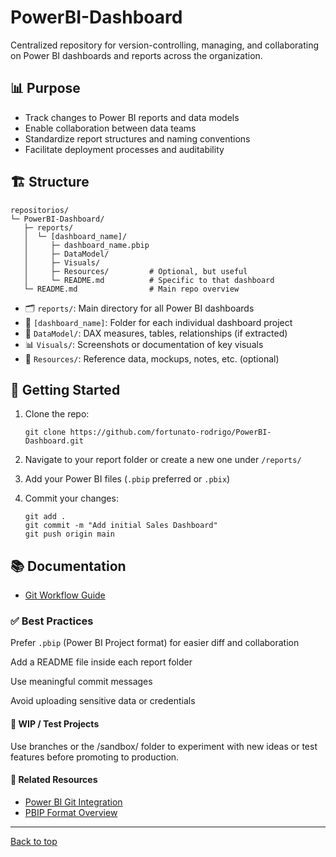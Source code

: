 <span id="top"></span>

# PowerBI-Dashboard
Centralized repository for version-controlling, managing, and collaborating on Power BI dashboards and reports across the organization.

## 📊 Purpose

- Track changes to Power BI reports and data models
- Enable collaboration between data teams
- Standardize report structures and naming conventions
- Facilitate deployment processes and auditability


## 🏗️ Structure
```shell
repositorios/
└─ PowerBI-Dashboard/
   ├─ reports/
   │  └─ [dashboard_name]/
   │     ├─ dashboard_name.pbip
   │     ├─ DataModel/
   │     ├─ Visuals/
   │     ├─ Resources/         # Optional, but useful
   │     └─ README.md          # Specific to that dashboard
   └─ README.md                # Main repo overview
```


- 🗂️ `reports/`: Main directory for all Power BI dashboards  
- 📁 `[dashboard_name]`: Folder for each individual dashboard project  
- 🧠 `DataModel/`: DAX measures, tables, relationships (if extracted)  
- 📊 `Visuals/`: Screenshots or documentation of key visuals  
- 📎 `Resources/`: Reference data, mockups, notes, etc. (optional)


## 🚀 Getting Started

1. Clone the repo:

   ```shell
   git clone https://github.com/fortunato-rodrigo/PowerBI-Dashboard.git
   ```
   
2. Navigate to your report folder or create a new one under `/reports/`

3. Add your Power BI files (`.pbip` preferred or `.pbix`)

4. Commit your changes:
   ```shell
   git add .
   git commit -m "Add initial Sales Dashboard"
   git push origin main
   ```

## 📚 Documentation

- [Git Workflow Guide](docs/GIT_WORKFLOW.md)

### ✅ Best Practices

Prefer `.pbip` (Power BI Project format) for easier diff and collaboration

Add a README file inside each report folder

Use meaningful commit messages

Avoid uploading sensitive data or credentials

#### 🧪 WIP / Test Projects

Use branches or the /sandbox/ folder to experiment with new ideas or test features before promoting to production.

#### 📎 Related Resources

* [Power BI Git Integration](https://learn.microsoft.com/en-us/power-bi/developer/projects/projects-git)
* [PBIP Format Overview](https://learn.microsoft.com/en-us/power-bi/developer/projects/projects-overview)


---

[Back to top](#top)
